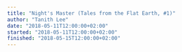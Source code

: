 ```yaml
---
title: "Night's Master (Tales from the Flat Earth, #1)"
author: "Tanith Lee"
date: "2018-05-11T12:00:00+02:00"
started: "2018-05-11T12:00:00+02:00"
finished: "2018-05-15T12:00:00+02:00"
---
```

